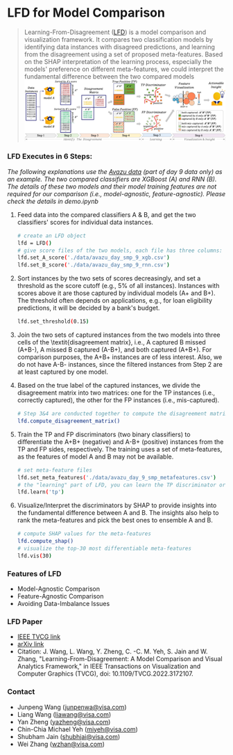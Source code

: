 # LFD for Model Comparison

> Learning-From-Disagreement ([LFD]) is a model comparison and visualization framework. It compares two classification models by identifying data instances with disagreed predictions, and learning from the disagreement using a set of proposed meta-features. Based on the SHAP interpretation of the learning process, especially the models' preference on different meta-features, we could interpret the fundamental difference between the two compared models
> ![Scheme](fig/framework.jpg)



### LFD Executes in 6 Steps:
_The following explanations use the [Avazu data] (part of day 9 data only) as an example. The two compared classifiers are XGBoost (A) and RNN (B). The details of these two models and their model training features are not required for our comparison (i.e., model-agnostic, feature-agnostic). Please check the details in demo.ipynb_

1. Feed data into the compared classifiers A & B, and get the two classifiers' scores for individual data instances.
    ```sh
    # create an LFD object
    lfd = LFD()
    # give score files of the two models, each file has three columns: "id", "true label", "score"
    lfd.set_A_score('./data/avazu_day_smp_9_xgb.csv')
    lfd.set_B_score('./data/avazu_day_smp_9_rnn.csv')
    ```
2. Sort instances by the two sets of scores decreasingly, and set a threshold as the score cutoff (e.g., 5% of all instances). Instances with scores above it are those captured by individual models (A+ and B+). The threshold often depends on applications, e.g., for loan eligibility predictions, it will be decided by a bank's budget.
    ```sh
    lfd.set_threshold(0.15)
    ```
3. Join the two sets of captured instances from the two models into three cells of the \textit{disagreement matrix}, i.e., A captured B missed (A+B-), A missed B captured (A-B+), and both captured (A+B+). For comparison purposes, the A+B+ instances are of less interest. Also, we do not have A-B- instances, since the filtered instances from Step 2 are at least captured by one model.

4. Based on the true label of the captured instances, we divide the disagreement matrix into two matrices: one for the TP instances (i.e., correctly captured), the other for the FP instances (i.e., mis-captured).
    ```sh
    # Step 3&4 are conducted together to compute the disagreement matrix
    lfd.compute_disagreement_matrix()
    ```
5. Train the TP and FP discriminators (two binary classifiers) to differentiate the A+B+ (negative) and A-B+ (positive) instances from the TP and FP sides, respectively. The training uses a set of meta-features, as the features of model A and B may not be available. 
    ```sh
    # set meta-feature files
    lfd.set_meta_features('./data/avazu_day_9_smp_metafeatures.csv')
    # the "learning" part of LFD, you can learn the TP discriminator or FP discriminator
    lfd.learn('tp')
    ```

6. Visualize/Interpret the discriminators by SHAP to provide insights into the fundamental difference between A and B. The insights also help to rank the meta-features and pick the best ones to ensemble A and B.
    ```sh
    # compute SHAP values for the meta-features
    lfd.compute_shap()
    # visualize the top-30 most differentiable meta-features
    lfd.vis(30)
    ```
   
    

### Features of LFD
- Model-Agnostic Comparison
- Feature-Agnostic Comparison
- Avoiding Data-Imbalance Issues



### LFD Paper
+ [IEEE TVCG link]
+ [arXiv link]
+ Citation: J. Wang, L. Wang, Y. Zheng, C. -C. M. Yeh, S. Jain and W. Zhang, "Learning-From-Disagreement: A Model Comparison and Visual Analytics Framework," in IEEE Transactions on Visualization and Computer Graphics (TVCG), doi: 10.1109/TVCG.2022.3172107.



### Contact
+ Junpeng Wang (junpenwa@visa.com)
+ Liang Wang (liawang@visa.com)
+ Yan Zheng (yazheng@visa.com)
+ Chin-Chia Michael Yeh (miyeh@visa.com)
+ Shubham Jain (shubhjai@visa.com)
+ Wei Zhang (wzhan@visa.com)





[//]: # (These are reference links used in the body of this note and get stripped out when the markdown processor does its job. There is no need to format nicely because it shouldn't be seen. Thanks SO - http://stackoverflow.com/questions/4823468/store-comments-in-markdown-syntax)
    
   [LFD]: <https://arxiv.org/abs/2201.07849>
   [Avazu data]: <https://zenodo.org/record/2594012#.YQClSVNKjL4>
   [arXiv link]: <https://arxiv.org/abs/2201.07849>
   [IEEE TVCG link]: <https://ieeexplore.ieee.org/document/9767606>

